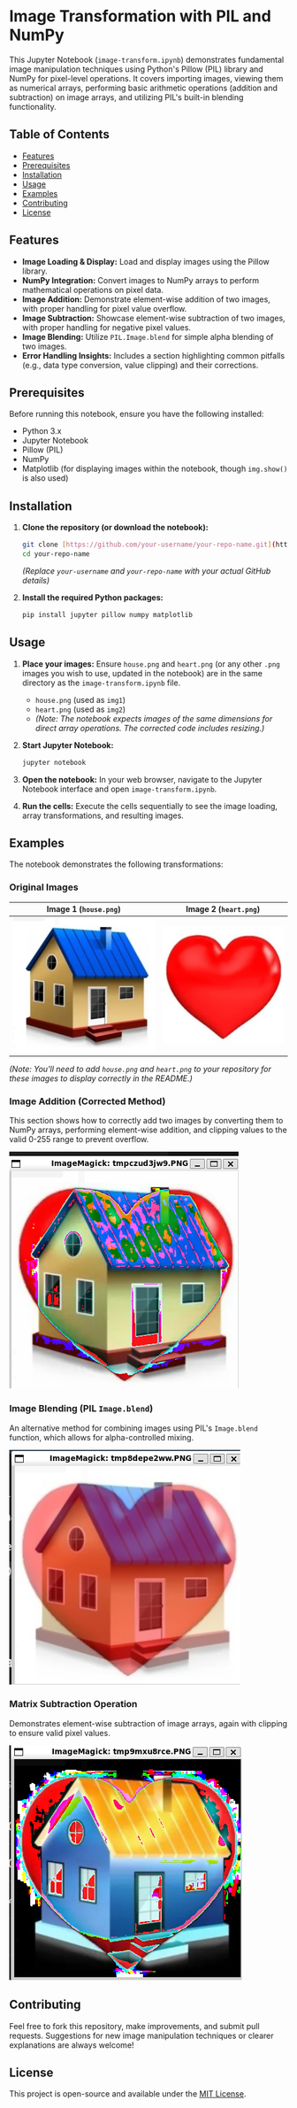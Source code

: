 # Image Transformation with PIL and NumPy

This Jupyter Notebook (`image-transform.ipynb`) demonstrates fundamental image manipulation techniques using Python's Pillow (PIL) library and NumPy for pixel-level operations. It covers importing images, viewing them as numerical arrays, performing basic arithmetic operations (addition and subtraction) on image arrays, and utilizing PIL's built-in blending functionality.

## Table of Contents

- [Features](#features)
- [Prerequisites](#prerequisites)
- [Installation](#installation)
- [Usage](#usage)
- [Examples](#examples)
- [Contributing](#contributing)
- [License](#license)

## Features

- **Image Loading & Display:** Load and display images using the Pillow library.
- **NumPy Integration:** Convert images to NumPy arrays to perform mathematical operations on pixel data.
- **Image Addition:** Demonstrate element-wise addition of two images, with proper handling for pixel value overflow.
- **Image Subtraction:** Showcase element-wise subtraction of two images, with proper handling for negative pixel values.
- **Image Blending:** Utilize `PIL.Image.blend` for simple alpha blending of two images.
- **Error Handling Insights:** Includes a section highlighting common pitfalls (e.g., data type conversion, value clipping) and their corrections.

## Prerequisites

Before running this notebook, ensure you have the following installed:

- Python 3.x
- Jupyter Notebook
- Pillow (PIL)
- NumPy
- Matplotlib (for displaying images within the notebook, though `img.show()` is also used)

## Installation

1.  **Clone the repository (or download the notebook):**
    ```bash
    git clone [https://github.com/your-username/your-repo-name.git](https://github.com/your-username/your-repo-name.git)
    cd your-repo-name
    ```
    *(Replace `your-username` and `your-repo-name` with your actual GitHub details)*

2.  **Install the required Python packages:**
    ```bash
    pip install jupyter pillow numpy matplotlib
    ```

## Usage

1.  **Place your images:** Ensure `house.png` and `heart.png` (or any other `.png` images you wish to use, updated in the notebook) are in the same directory as the `image-transform.ipynb` file.
    * `house.png` (used as `img1`)
    * `heart.png` (used as `img2`)
    * *(Note: The notebook expects images of the same dimensions for direct array operations. The corrected code includes resizing.)*

2.  **Start Jupyter Notebook:**
    ```bash
    jupyter notebook
    ```

3.  **Open the notebook:** In your web browser, navigate to the Jupyter Notebook interface and open `image-transform.ipynb`.

4.  **Run the cells:** Execute the cells sequentially to see the image loading, array transformations, and resulting images.

## Examples

The notebook demonstrates the following transformations:

### Original Images

| Image 1 (`house.png`) | Image 2 (`heart.png`) |
|-----------------------|-----------------------|
| ![House Image](house.png) | ![Heart Image](heart.png) |

*(Note: You'll need to add `house.png` and `heart.png` to your repository for these images to display correctly in the README.)*

### Image Addition (Corrected Method)

This section shows how to correctly add two images by converting them to NumPy arrays, performing element-wise addition, and clipping values to the valid 0-255 range to prevent overflow.

![Result of Image Addition](Screenshot%202025-07-14%20162900.png)

### Image Blending (PIL `Image.blend`)

An alternative method for combining images using PIL's `Image.blend` function, which allows for alpha-controlled mixing.

![Result of Image Blending](Screenshot%202025-07-14%20163545.png)

### Matrix Subtraction Operation

Demonstrates element-wise subtraction of image arrays, again with clipping to ensure valid pixel values.

![Result of Image Subtraction](Screenshot%202025-07-14%20164624.png)

## Contributing

Feel free to fork this repository, make improvements, and submit pull requests. Suggestions for new image manipulation techniques or clearer explanations are always welcome!

## License

This project is open-source and available under the [MIT License](LICENSE).
